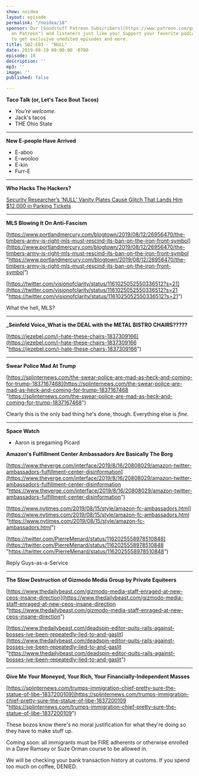 ```yaml
---
show: noidea
layout: episode
permalink: "/noidea/18"
sponsor: Our [Goodstuff Patreon Subscribers](https://www.patreon.com/goodstuff "Goodstuff
  on Patreon") and listeners just like you! Support your favorite podcasts directly
  to get exclusive unedited episodes and more.
title: S02:E03 - "NULL"
date: 2019-08-19 00:00:00 -0700
episode: 18
description: ''
mp3: ''
image: ''
published: false

---
```


**Taco Talk (or, Let's Taco Bout Tacos)**

* _You're welcome._
* Jack's tacos
* THE Ohio State

***

**New E-people Have Arrived**

* E-aboo
* E-wooloo
* E-kin
* Furr-E

***

**Who Hacks The Hackers?**

[Security Researcher’s ‘NULL’ Vanity Plates Cause Glitch That Lands Him $12,000 in Parking Tickets](https://gizmodo.com/security-researcher-s-null-vanity-plates-cause-glitch-1837206261)

***

**MLS Blowing It On Anti-Fascism**

[https://www.portlandmercury.com/blogtown/2019/08/12/26956470/the-timbers-army-is-right-mls-must-rescind-its-ban-on-the-iron-front-symbol](https://www.portlandmercury.com/blogtown/2019/08/12/26956470/the-timbers-army-is-right-mls-must-rescind-its-ban-on-the-iron-front-symbol "https://www.portlandmercury.com/blogtown/2019/08/12/26956470/the-timbers-army-is-right-mls-must-rescind-its-ban-on-the-iron-front-symbol")

[https://twitter.com/visionofclarity/status/1161025052550336512?s=21](https://twitter.com/visionofclarity/status/1161025052550336512?s=21 "https://twitter.com/visionofclarity/status/1161025052550336512?s=21")

What the hell, MLS?

***

**_Seinfeld Voice_What is the DEAL with the METAL BISTRO CHAIRS?????**

[https://jezebel.com/i-hate-these-chairs-1837309166](https://jezebel.com/i-hate-these-chairs-1837309166 "https://jezebel.com/i-hate-these-chairs-1837309166")

***

**Swear Police Mad At Trump**

[https://splinternews.com/the-swear-police-are-mad-as-heck-and-coming-for-trump-1837167468](https://splinternews.com/the-swear-police-are-mad-as-heck-and-coming-for-trump-1837167468 "https://splinternews.com/the-swear-police-are-mad-as-heck-and-coming-for-trump-1837167468")

Clearly this is the only bad thing he's done, though. Everything else is _fine._

***

**Space Watch**

* Aaron is pregaming Picard 

**Amazon's Fulfillment Center Ambassadors Are Basically The Borg**

[https://www.theverge.com/interface/2019/8/16/20808029/amazon-twitter-ambassadors-fulfillment-center-disinformation](https://www.theverge.com/interface/2019/8/16/20808029/amazon-twitter-ambassadors-fulfillment-center-disinformation "https://www.theverge.com/interface/2019/8/16/20808029/amazon-twitter-ambassadors-fulfillment-center-disinformation")

[https://www.nytimes.com/2019/08/15/style/amazon-fc-ambassadors.html](https://www.nytimes.com/2019/08/15/style/amazon-fc-ambassadors.html "https://www.nytimes.com/2019/08/15/style/amazon-fc-ambassadors.html")

[https://twitter.com/PierreMenard/status/1162025558978510848](https://twitter.com/PierreMenard/status/1162025558978510848 "https://twitter.com/PierreMenard/status/1162025558978510848")

Reply Guys-as-a-Service

***

**The Slow Destruction of Gizmodo Media Group by Private Equiteers**

[https://www.thedailybeast.com/gizmodo-media-staff-enraged-at-new-ceos-insane-direction](https://www.thedailybeast.com/gizmodo-media-staff-enraged-at-new-ceos-insane-direction "https://www.thedailybeast.com/gizmodo-media-staff-enraged-at-new-ceos-insane-direction")

[https://www.thedailybeast.com/deadspin-editor-quits-rails-against-bosses-ive-been-repeatedly-lied-to-and-gaslit](https://www.thedailybeast.com/deadspin-editor-quits-rails-against-bosses-ive-been-repeatedly-lied-to-and-gaslit "https://www.thedailybeast.com/deadspin-editor-quits-rails-against-bosses-ive-been-repeatedly-lied-to-and-gaslit")

***

**Give Me Your Moneyed, Your Rich, Your Financially-Independent Masses**

[https://splinternews.com/trumps-immigration-chief-pretty-sure-the-statue-of-libe-1837200109](https://splinternews.com/trumps-immigration-chief-pretty-sure-the-statue-of-libe-1837200109 "https://splinternews.com/trumps-immigration-chief-pretty-sure-the-statue-of-libe-1837200109")

These bozos know there's no moral justification for what they're doing so they have to make stuff up.

Coming soon: all immigrants must be FIRE adherents or otherwise enrolled in a Dave Ramsey or Suze Orman course to be allowed in.

We will be checking your bank transaction history at customs. If you spend too much on coffee, DENIED.